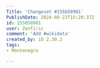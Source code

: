 ```yaml
---
Title: 'Changeset #155658901'
PublishDate: 2024-08-23T15:20:37Z
id: 155658901
user: Zenfiric
comment: 'Add #wikidata'
created_by: iD 2.30.2
tags:
- Montenegro

---
```

